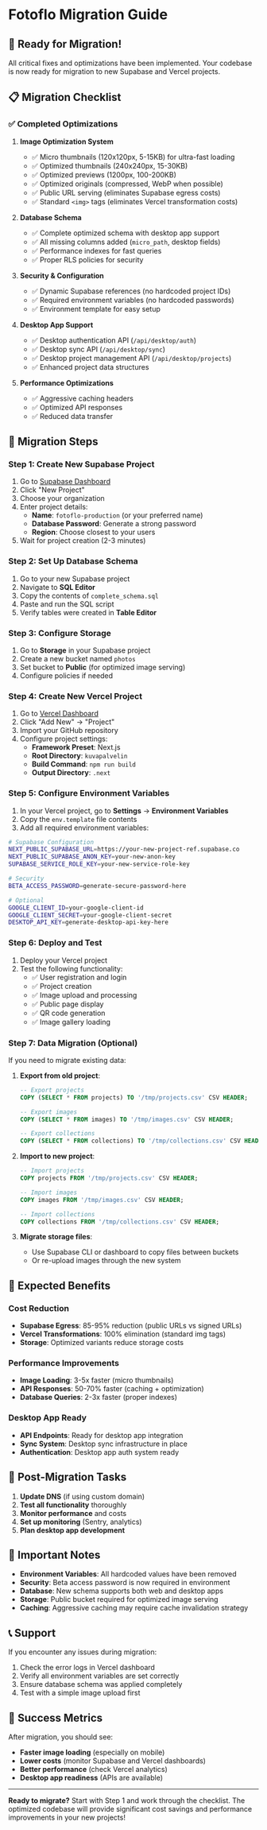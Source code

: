 # Fotoflo Migration Guide

## 🚀 Ready for Migration!

All critical fixes and optimizations have been implemented. Your codebase is now ready for migration to new Supabase and Vercel projects.

## 📋 Migration Checklist

### ✅ Completed Optimizations

1. **Image Optimization System**
   - ✅ Micro thumbnails (120x120px, 5-15KB) for ultra-fast loading
   - ✅ Optimized thumbnails (240x240px, 15-30KB)
   - ✅ Optimized previews (1200px, 100-200KB)
   - ✅ Optimized originals (compressed, WebP when possible)
   - ✅ Public URL serving (eliminates Supabase egress costs)
   - ✅ Standard `<img>` tags (eliminates Vercel transformation costs)

2. **Database Schema**
   - ✅ Complete optimized schema with desktop app support
   - ✅ All missing columns added (`micro_path`, desktop fields)
   - ✅ Performance indexes for fast queries
   - ✅ Proper RLS policies for security

3. **Security & Configuration**
   - ✅ Dynamic Supabase references (no hardcoded project IDs)
   - ✅ Required environment variables (no hardcoded passwords)
   - ✅ Environment template for easy setup

4. **Desktop App Support**
   - ✅ Desktop authentication API (`/api/desktop/auth`)
   - ✅ Desktop sync API (`/api/desktop/sync`)
   - ✅ Desktop project management API (`/api/desktop/projects`)
   - ✅ Enhanced project data structures

5. **Performance Optimizations**
   - ✅ Aggressive caching headers
   - ✅ Optimized API responses
   - ✅ Reduced data transfer

## 🔄 Migration Steps

### Step 1: Create New Supabase Project
1. Go to [Supabase Dashboard](https://supabase.com/dashboard)
2. Click "New Project"
3. Choose your organization
4. Enter project details:
   - **Name**: `fotoflo-production` (or your preferred name)
   - **Database Password**: Generate a strong password
   - **Region**: Choose closest to your users
5. Wait for project creation (2-3 minutes)

### Step 2: Set Up Database Schema
1. Go to your new Supabase project
2. Navigate to **SQL Editor**
3. Copy the contents of `complete_schema.sql`
4. Paste and run the SQL script
5. Verify tables were created in **Table Editor**

### Step 3: Configure Storage
1. Go to **Storage** in your Supabase project
2. Create a new bucket named `photos`
3. Set bucket to **Public** (for optimized image serving)
4. Configure policies if needed

### Step 4: Create New Vercel Project
1. Go to [Vercel Dashboard](https://vercel.com/dashboard)
2. Click "Add New" → "Project"
3. Import your GitHub repository
4. Configure project settings:
   - **Framework Preset**: Next.js
   - **Root Directory**: `kuvapalvelin`
   - **Build Command**: `npm run build`
   - **Output Directory**: `.next`

### Step 5: Configure Environment Variables
1. In your Vercel project, go to **Settings** → **Environment Variables**
2. Copy the `env.template` file contents
3. Add all required environment variables:

```bash
# Supabase Configuration
NEXT_PUBLIC_SUPABASE_URL=https://your-new-project-ref.supabase.co
NEXT_PUBLIC_SUPABASE_ANON_KEY=your-new-anon-key
SUPABASE_SERVICE_ROLE_KEY=your-new-service-role-key

# Security
BETA_ACCESS_PASSWORD=generate-secure-password-here

# Optional
GOOGLE_CLIENT_ID=your-google-client-id
GOOGLE_CLIENT_SECRET=your-google-client-secret
DESKTOP_API_KEY=generate-desktop-api-key-here
```

### Step 6: Deploy and Test
1. Deploy your Vercel project
2. Test the following functionality:
   - ✅ User registration and login
   - ✅ Project creation
   - ✅ Image upload and processing
   - ✅ Public page display
   - ✅ QR code generation
   - ✅ Image gallery loading

### Step 7: Data Migration (Optional)
If you need to migrate existing data:

1. **Export from old project**:
   ```sql
   -- Export projects
   COPY (SELECT * FROM projects) TO '/tmp/projects.csv' CSV HEADER;
   
   -- Export images
   COPY (SELECT * FROM images) TO '/tmp/images.csv' CSV HEADER;
   
   -- Export collections
   COPY (SELECT * FROM collections) TO '/tmp/collections.csv' CSV HEADER;
   ```

2. **Import to new project**:
   ```sql
   -- Import projects
   COPY projects FROM '/tmp/projects.csv' CSV HEADER;
   
   -- Import images
   COPY images FROM '/tmp/images.csv' CSV HEADER;
   
   -- Import collections
   COPY collections FROM '/tmp/collections.csv' CSV HEADER;
   ```

3. **Migrate storage files**:
   - Use Supabase CLI or dashboard to copy files between buckets
   - Or re-upload images through the new system

## 🎯 Expected Benefits

### Cost Reduction
- **Supabase Egress**: 85-95% reduction (public URLs vs signed URLs)
- **Vercel Transformations**: 100% elimination (standard img tags)
- **Storage**: Optimized variants reduce storage costs

### Performance Improvements
- **Image Loading**: 3-5x faster (micro thumbnails)
- **API Responses**: 50-70% faster (caching + optimization)
- **Database Queries**: 2-3x faster (proper indexes)

### Desktop App Ready
- **API Endpoints**: Ready for desktop app integration
- **Sync System**: Desktop sync infrastructure in place
- **Authentication**: Desktop app auth system ready

## 🔧 Post-Migration Tasks

1. **Update DNS** (if using custom domain)
2. **Test all functionality** thoroughly
3. **Monitor performance** and costs
4. **Set up monitoring** (Sentry, analytics)
5. **Plan desktop app development**

## 🚨 Important Notes

- **Environment Variables**: All hardcoded values have been removed
- **Security**: Beta access password is now required in environment
- **Database**: New schema supports both web and desktop apps
- **Storage**: Public bucket required for optimized image serving
- **Caching**: Aggressive caching may require cache invalidation strategy

## 📞 Support

If you encounter any issues during migration:
1. Check the error logs in Vercel dashboard
2. Verify all environment variables are set correctly
3. Ensure database schema was applied completely
4. Test with a simple image upload first

## 🎉 Success Metrics

After migration, you should see:
- **Faster image loading** (especially on mobile)
- **Lower costs** (monitor Supabase and Vercel dashboards)
- **Better performance** (check Vercel analytics)
- **Desktop app readiness** (APIs are available)

---

**Ready to migrate?** Start with Step 1 and work through the checklist. The optimized codebase will provide significant cost savings and performance improvements in your new projects!

